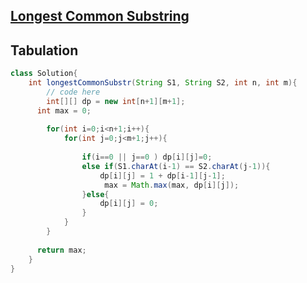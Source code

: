 ## [Longest Common Substring](https://www.geeksforgeeks.org/problems/longest-common-substring1452/1)

## Tabulation

```java
class Solution{
    int longestCommonSubstr(String S1, String S2, int n, int m){
        // code here
        int[][] dp = new int[n+1][m+1];
      int max = 0;
        
        for(int i=0;i<n+1;i++){
            for(int j=0;j<m+1;j++){
                
                if(i==0 || j==0 ) dp[i][j]=0;
                else if(S1.charAt(i-1) == S2.charAt(j-1)){
                    dp[i][j] = 1 + dp[i-1][j-1];
                     max = Math.max(max, dp[i][j]);
                }else{
                    dp[i][j] = 0;
                }
            }
        }
     
      return max;
    }
}
```
